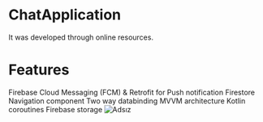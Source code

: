 # ChatApplication
It was developed through online resources.
# Features
 Firebase Cloud Messaging (FCM) & Retrofit for Push notification
 Firestore
 Navigation component
 Two way databinding
 MVVM architecture
 Kotlin coroutines
 Firebase storage
![Adsız](https://github.com/MustafaSertac/ChatApplication/assets/46023127/785a577b-0caf-4001-ae56-74a849b2adb0)
